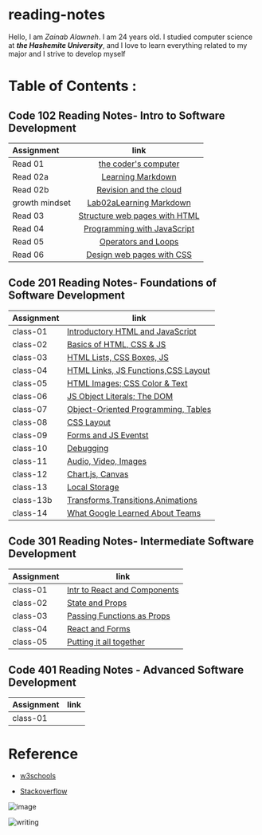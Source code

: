 # reading-notes


Hello, I am *Zainab Alawneh*. I am 24 years old. I studied computer science at ***the Hashemite University***, and I love to learn everything related to my major and I strive to develop myself


# **Table of Contents :**


## **Code 102 Reading Notes- Intro to Software Development**


| Assignment    |                   link                                    | 
| :---          |                  :----:                                   |
| Read 01       |[the coder's computer](code102readnote/read01.md)          | 
| Read 02a      |[Learning Markdown](code102readnote/read02a.md)            | 
| Read 02b      |[Revision and the cloud ](code102readnote/read02b.md)      | 
|growth mindset |[Lab02aLearning Markdown](code102readnote/growthMindset.md)| 
| Read 03       |[Structure web pages with HTML](code102readnote/read03.md) | 
| Read 04       |[Programming with JavaScript](code102readnote/read04.md)   |
| Read 05       |[Operators and Loops](code102readnote/read05.md)           |
| Read 06       |[Design web pages with CSS](code102readnote/read06.md)     |








## **Code 201  Reading Notes- Foundations of Software Development**
 

| Assignment   |                      link                                          |
| -----------  | ---------------------------------------------------------------    |
|    class-01  | [Introductory HTML and JavaScript](code201readnote/class-01.md)    |
|    class-02  | [ Basics of HTML, CSS & JS](code201readnote/class-02.md)           |
|    class-03  | [ HTML Lists, CSS Boxes, JS](code201readnote/class-03.md)          |
|    class-04  | [ HTML Links, JS Functions,CSS Layout](code201readnote/class-04.md)|
|    class-05  | [HTML Images; CSS Color & Text](code201readnote/class-05.md)       |
|    class-06  | [JS Object Literals; The DOM](code201readnote/class-06.md)         |
|    class-07  | [Object-Oriented Programming, Tables](code201readnote/class-07.md) |
|    class-08  | [ CSS Layout](code201readnote/class-08.md)                         |
|    class-09  | [ Forms and JS Eventst](code201readnote/class-09.md)               |
|    class-10  | [Debugging](code201readnote/class-10.md)                           |
|    class-11  | [ Audio, Video, Images](code201readnote/class-11.md)               |
|    class-12  | [Chart.js, Canvas](code201readnote/class-12.md)                    |
|    class-13  | [ Local Storage](code201readnote/class-13.md)                      |
|    class-13b | [Transforms,Transitions,Animations](code201readnote/class-13b.md)  |
|    class-14  | [What Google Learned About Teams](code201readnote/class-14.md)     |



## **Code 301 Reading Notes- Intermediate Software Development**
 

| Assignment   |                      link                                          |
| -----------  | ---------------------------------------------------------------    |
|    class-01  |[ Intr to React and Components](code103readnote/class-01.md)        |
|    class-02  | [State and Props](code103readnote/class-02.md)                     |
|    class-03  | [ Passing Functions as Props](code103readnote/class-03.md)         |
|    class-04  | [React and Forms](code103readnote/class-04.md)                     |
|    class-05  | [ Putting it all together](code103readnote/class-05.md)            |



## **Code 401 Reading Notes - Advanced Software Development**

| Assignment   |                      link                                          |
| -----------  | ---------------------------------------------------------------    |
|    class-01  |                                                                    |



# **Reference**

+  [w3schools](https://www.w3schools.com/default.asp)

+ [Stackoverflow](https://stackoverflow.com/)

![image](https://i.pinimg.com/originals/94/bd/8c/94bd8ce9323b31164a02da507fca4aa5.gif)

![writing](https://img.wattpad.com/cd476438fe70a4092ef8c09758368ae3fd274864/68747470733a2f2f73332e616d617a6f6e6177732e636f6d2f776174747061642d6d656469612d736572766963652f53746f7279496d6167652f334a5a645634465f3557643575773d3d2d3431373136343536312e313562366433643363353839356464663231343731323538363736312e676966)